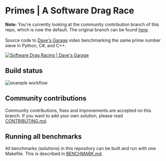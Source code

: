 # Primes | A Software Drag Race

**Note:** You're currently looking at the community contribution branch of this repo, which is now the default. The original branch can be found [here](https://github.com/plummerssoftwarellc/Primes/tree/original). 
<br/>
<br/>
Source code to [Dave's Garage](https://www.youtube.com/c/DavesGarage/featured) video
benchmarking the same prime number sieve in Python, C#, and C++.

[![Software Drag Racing | Dave's Garage](https://img.youtube.com/vi/D3h62rgewZM/0.jpg)](https://youtu.be/D3h62rgewZM)

## Build status

![example workflow](https://github.com/PlummersSoftwareLLC/Primes/actions/workflows/CI.yml/badge.svg?branch=drag-race)

## Community contributions

Community contributions, fixes and improvements are accepted on this branch. If you want to add your own solution, please read [CONTRIBUTING.md](CONTRIBUTING.md).

## Running all benchmarks

All benchmarks (solutions) in this repository can be built and run with one Makefile. This is described in [BENCHMARK.md](BENCHMARK.md).
